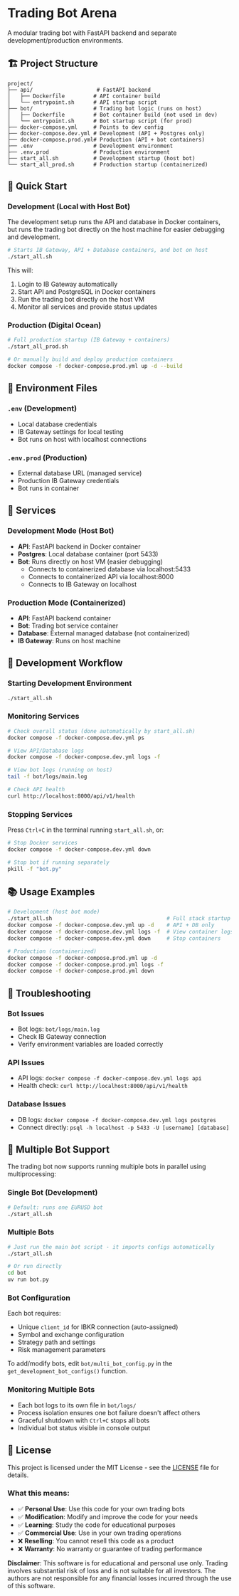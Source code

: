 # Trading Bot Arena

A modular trading bot with FastAPI backend and separate development/production environments.

## 🏗️ Project Structure

```
project/
├── api/                    # FastAPI backend
│   ├── Dockerfile         # API container build
│   └── entrypoint.sh      # API startup script
├── bot/                   # Trading bot logic (runs on host)
│   ├── Dockerfile         # Bot container build (not used in dev)
│   └── entrypoint.sh      # Bot startup script (for prod)
├── docker-compose.yml     # Points to dev config
├── docker-compose.dev.yml # Development (API + Postgres only)
├── docker-compose.prod.yml# Production (API + bot containers)
├── .env                   # Development environment
├── .env.prod              # Production environment
├── start_all.sh           # Development startup (host bot)
└── start_all_prod.sh      # Production startup (containerized)
```

## 🚀 Quick Start

### Development (Local with Host Bot)

The development setup runs the API and database in Docker containers, but runs the trading bot directly on the host machine for easier debugging and development.

```bash
# Starts IB Gateway, API + Database containers, and bot on host
./start_all.sh
```

This will:

1. Login to IB Gateway automatically
2. Start API and PostgreSQL in Docker containers
3. Run the trading bot directly on the host VM
4. Monitor all services and provide status updates

### Production (Digital Ocean)

```bash
# Full production startup (IB Gateway + containers)
./start_all_prod.sh

# Or manually build and deploy production containers
docker compose -f docker-compose.prod.yml up -d --build
```

## 📝 Environment Files

### `.env` (Development)

- Local database credentials
- IB Gateway settings for local testing
- Bot runs on host with localhost connections

### `.env.prod` (Production)

- External database URL (managed service)
- Production IB Gateway credentials
- Bot runs in container

## 🔧 Services

### Development Mode (Host Bot)

- **API**: FastAPI backend in Docker container
- **Postgres**: Local database container (port 5433)
- **Bot**: Runs directly on host VM (easier debugging)
  - Connects to containerized database via localhost:5433
  - Connects to containerized API via localhost:8000
  - Connects to IB Gateway on localhost

### Production Mode (Containerized)

- **API**: FastAPI backend container
- **Bot**: Trading bot service container
- **Database**: External managed database (not containerized)
- **IB Gateway**: Runs on host machine

## 🔄 Development Workflow

### Starting Development Environment

```bash
./start_all.sh
```

### Monitoring Services

```bash
# Check overall status (done automatically by start_all.sh)
docker compose -f docker-compose.dev.yml ps

# View API/Database logs
docker compose -f docker-compose.dev.yml logs -f

# View bot logs (running on host)
tail -f bot/logs/main.log

# Check API health
curl http://localhost:8000/api/v1/health
```

### Stopping Services

Press `Ctrl+C` in the terminal running `start_all.sh`, or:

```bash
# Stop Docker services
docker compose -f docker-compose.dev.yml down

# Stop bot if running separately
pkill -f "bot.py"
```

## 📚 Usage Examples

```bash
# Development (host bot mode)
./start_all.sh                                    # Full stack startup
docker compose -f docker-compose.dev.yml up -d    # API + DB only
docker compose -f docker-compose.dev.yml logs -f  # View container logs
docker compose -f docker-compose.dev.yml down     # Stop containers

# Production (containerized)
docker compose -f docker-compose.prod.yml up -d
docker compose -f docker-compose.prod.yml logs -f
docker compose -f docker-compose.prod.yml down
```

## 🐛 Troubleshooting

### Bot Issues

- Bot logs: `bot/logs/main.log`
- Check IB Gateway connection
- Verify environment variables are loaded correctly

### API Issues

- API logs: `docker compose -f docker-compose.dev.yml logs api`
- Health check: `curl http://localhost:8000/api/v1/health`

### Database Issues

- DB logs: `docker compose -f docker-compose.dev.yml logs postgres`
- Connect directly: `psql -h localhost -p 5433 -U [username] [database]`

## 🤖 Multiple Bot Support

The trading bot now supports running multiple bots in parallel using multiprocessing:

### Single Bot (Development)

```bash
# Default: runs one EURUSD bot
./start_all.sh
```

### Multiple Bots

```bash
# Just run the main bot script - it imports configs automatically
./start_all.sh

# Or run directly
cd bot
uv run bot.py
```

### Bot Configuration

Each bot requires:

- Unique `client_id` for IBKR connection (auto-assigned)
- Symbol and exchange configuration
- Strategy path and settings
- Risk management parameters

To add/modify bots, edit `bot/multi_bot_config.py` in the `get_development_bot_configs()` function.

### Monitoring Multiple Bots

- Each bot logs to its own file in `bot/logs/`
- Process isolation ensures one bot failure doesn't affect others
- Graceful shutdown with `Ctrl+C` stops all bots
- Individual bot status visible in console output

## 📄 License

This project is licensed under the MIT License - see the [LICENSE](LICENSE) file for details.

### What this means:
- ✅ **Personal Use**: Use this code for your own trading bots
- ✅ **Modification**: Modify and improve the code for your needs
- ✅ **Learning**: Study the code for educational purposes
- ✅ **Commercial Use**: Use in your own trading operations
- ❌ **Reselling**: You cannot resell this code as a product
- ❌ **Warranty**: No warranty or guarantee of trading performance

**Disclaimer**: This software is for educational and personal use only. Trading involves substantial risk of loss and is not suitable for all investors. The authors are not responsible for any financial losses incurred through the use of this software.
